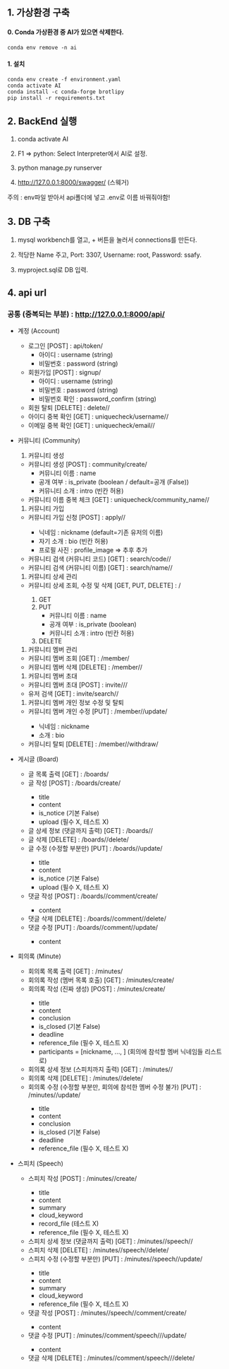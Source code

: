 ## 1. 가상환경 구축

#### 0. Conda 가상환경 중 AI가 있으면 삭제한다.

```
conda env remove -n ai
```

#### 1. 설치

```
conda env create -f environment.yaml
conda activate AI
conda install -c conda-forge brotlipy
pip install -r requirements.txt
```



## 2. BackEnd 실행

1. conda activate AI

2. F1 => python: Select Interpreter에서 AI로 설정.

3. python manage.py runserver

4. http://127.0.0.1:8000/swagger/ (스웨거)



주의 : env파일 받아서 api폴더에 넣고 .env로 이름 바꿔줘야함!



## 3. DB 구축

1. mysql workbench를 열고, + 버튼을 눌러서 connections를 만든다.

2. 적당한 Name 주고, Port: 3307, Username: root, Password: ssafy.

3. myproject.sql로 DB 입력.





## 4. api url

### 공통 (중복되는 부분) : http://127.0.0.1:8000/api/

- 계정 (Account)

  - 로그인 [POST] : api/token/
    - 아이디 : username (string)
    - 비밀번호 : password (string)
  - 회원가입 [POST] : signup/
    - 아이디 : username (string)
    - 비밀번호 : password (string)
    - 비밀번호 확인 : password_confirm (string)
  - 회원 탈퇴 [DELETE] : delete/<str : username>/
  - 아이디 중복 확인 [GET] : uniquecheck/username/<str : username>/
  - 이메일 중복 확인 [GET] : uniquecheck/email/<str : email>/




- 커뮤니티 (Community)

  1. 커뮤니티 생성

  - 커뮤니티 생성 [POST] : community/create/
    - 커뮤니티 이름 : name
    - 공개 여부 : is_private (boolean / default=공개 (False))
    - 커뮤니티 소개 : intro (빈칸 허용)
  - 커뮤니티 이름 중복 체크 [GET] : uniquecheck/community_name/<str : community_name>/

  1. 커뮤니티 가입

  - 커뮤니티 가입 신청 [POST] : apply/<int : community_pk>/
    - 닉네임 : nickname (default=기존 유저의 이름)
    - 자기 소개 : bio (빈칸 허용)
    - 프로필 사진 : profile_image ⇒ 추후 추가
  - 커뮤니티 검색 (커뮤니티 코드) [GET] : search/code/<str : code>/
  - 커뮤니티 검색 (커뮤니티 이름) [GET] : search/name/<str : keyword>/

  1. 커뮤니티 상세 관리

  - 커뮤니티 상세 조회, 수정 및 삭제 [GET, PUT, DELETE] : <int : community_pk>/
    1. GET
    2. PUT
       - 커뮤니티 이름 : name
       - 공개 여부 : is_private (boolean)
       - 커뮤니티 소개 : intro (빈칸 허용)
    3. DELETE

  1. 커뮤니티 멤버 관리

  - 커뮤니티 멤버 조회 [GET] : <int : community_pk>/member/
  - 커뮤니티 멤버 삭제 [DELETE] : <int : community_pk>/member/<int : member_pk>/

  1. 커뮤니티 멤버 초대

  - 커뮤니티 멤버 초대 [POST] : invite/<int : community_pk>/<int : user_pk>/
  - 유저 검색 [GET] : invite/search/<str : keyword>/

  1. 커뮤니티 멤버 개인 정보 수정 및 탈퇴

  - 커뮤니티 멤버 개인 수정 [PUT] : <int : community_pk>/member/<int : member_pk>/update/
    - 닉네임 : nickname
    - 소개 : bio
  - 커뮤니티 탈퇴 [DELETE] : <int : community_pk>/member/<int : member_pk>/withdraw/




- 게시글 (Board)

  - 글 목록 출력 [GET] : <int : community_pk>/boards/
  - 글 작성 [POST] : <int : community_pk>/boards/create/
    - title
    - content
    - is_notice (기본 False)
    - upload (필수 X, 테스트 X)
  - 글 상세 정보 (댓글까지 출력) [GET] : <int : community_pk>/boards/<int : board_pk>/
  - 글 삭제 [DELETE] : <int : community_pk>/boards/<int : board_pk>/delete/
  - 글 수정 (수정할 부분만) [PUT] : <int : community_pk>/boards/<int : board_pk>/update/
    - title
    - content
    - is_notice (기본 False)
    - upload (필수 X, 테스트 X)
  - 댓글 작성 [POST] : <int : community_pk>/boards/<int : board_pk>/comment/create/
    - content
  - 댓글 삭제 [DELETE] : <int : community_pk>/boards/<int : board_pk>/comment/<int : comment_pk>/delete/
  - 댓글 수정 [PUT] : <int : community_pk>/boards/<int : board_pk>/comment/<int : comment_pk>/update/
    - content




- 회의록 (Minute)

  - 회의록 목록 출력 [GET] : <int : community_pk>/minutes/
  - 회의록 작성 (멤버 목록 호출) [GET] : <int : community_pk>/minutes/create/
  - 회의록 작성 (진짜 생성) [POST] : <int : community_pk>/minutes/create/
    - title
    - content
    - conclusion
    - is_closed (기본 False)
    - deadline
    - reference_file (필수 X, 테스트 X)
    - participants = [nickname, ..., ] (회의에 참석할 멤버 닉네임들 리스트로)
  - 회의록 상세 정보 (스피치까지 출력) [GET] : <int : community_pk>/minutes/<int : minute_pk>/
  - 회의록 삭제 [DELETE] : <int : community_pk>/minutes/<int : minute_pk>/delete/
  - 회의록 수정 (수정할 부분만, 회의에 참석한 멤버 수정 불가) [PUT] : <int : community_pk>/minutes/<int : minute_pk>/update/
    - title
    - content
    - conclusion
    - is_closed (기본 False)
    - deadline
    - reference_file (필수 X, 테스트 X)




- 스피치 (Speech)

  - 스피치 작성 [POST] : <int : community_pk>/minutes/<int : minute_pk>/create/
    - title
    - content
    - summary
    - cloud_keyword
    - record_file (테스트 X)
    - reference_file (필수 X, 테스트 X)
  - 스피치 상세 정보 (댓글까지 출력) [GET] : <int : community_pk>/minutes/<int : minute_pk>/speech/<int : speech_pk>/
  - 스피치 삭제 [DELETE] : <int : community_pk>/minutes/<int : minute_pk>/speech/<int : speech_pk>/delete/
  - 스피치 수정 (수정할 부분만) [PUT] : <int : community_pk>/minutes/<int : minute_pk>/speech/<int : speech_pk>/update/
    - title
    - content
    - summary
    - cloud_keyword
    - reference_file (필수 X, 테스트 X)
  - 댓글 작성 [POST] : <int : community_pk>/minutes/<int : minute_pk>/speech/<int : speech_pk>/comment/create/
    - content
  - 댓글 수정 [PUT] : <int : community_pk>/minutes/<int : minute_pk>/comment/speech/<int : speech_pk>/<int : comment_pk>/update/
    - content
  - 댓글 삭제 [DELETE] : <int : community_pk>/minutes/<int : minute_pk>/comment/speech/<int : speech_pk>/<int : comment_pk>/delete/
